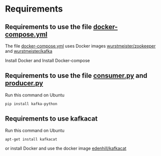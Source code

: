 # Requirements

## Requirements to use the file [docker-compose.yml](docker-compose.yml)  

The file [docker-compose.yml](docker-compose.yml) uses Docker images [wurstmeister/zookeeper](https://hub.docker.com/r/wurstmeister/zookeeper) and [wurstmeister/kafka](https://hub.docker.com/r/wurstmeister/kafka) 

Install Docker and Install Docker-compose  

## Requirements to use the file [consumer.py](consumer.py) and [producer.py](producer.py)

Run this command on Ubuntu 

```
pip install kafka-python  
```

## Requirements to use kafkacat  

Run this command on Ubuntu

```
apt-get install kafkacat
```

or install Docker and use the docker image [edenhill/kafkacat](https://hub.docker.com/r/edenhill/kafkacat/)  


